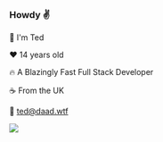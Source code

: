 ### Howdy :v:

:wave: I'm Ted

:heart: 14 years old

:fire: A Blazingly Fast Full Stack Developer

:coffee: From the UK

:email: ted@daad.wtf

<img src="https://skillicons.dev/icons?i=ae,electron,au,bash,blender,bootstrap,css,cloudflare,deno,discord,bots,docker,express,figma,firebase,gcp,git,github,js,ai,html,linux,lua,markdown,nodejs,mysql,pr,ps,php,pug,python,raspberry,stackoverflow,tailwindcss,twitter,to,vscode&perline=12&theme=dark" />
